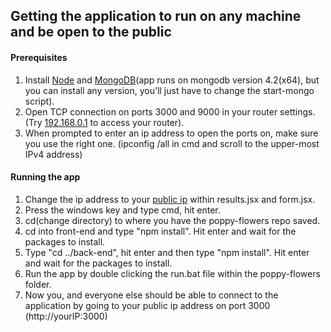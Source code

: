 ## Getting the application to run on any machine and be open to the public

#### Prerequisites
1. Install [Node](https://nodejs.org/en/download/) and [MongoDB](https://www.mongodb.com/try/download/community?tck=docs_server)(app runs on mongodb version 4.2(x64), but you can install any version, you'll just have to change the start-mongo script).
2. Open TCP connection on ports 3000 and 9000 in your router settings. (Try [192.168.0.1](http://192.168.0.1) to access your router).
3. When prompted to enter an ip address to open the ports on, make sure you use the right one. (ipconfig /all in cmd and scroll to the upper-most IPv4 address)

#### Running the app
1. Change the ip address to your [public ip](https://www.whatismyip.com/) within results.jsx and form.jsx.
2. Press the windows key and type cmd, hit enter.
3. cd(change directory) to where you have the poppy-flowers repo saved.
4. cd into front-end and type "npm install". Hit enter and wait for the packages to install.
5. Type "cd ../back-end", hit enter and then type "npm install". Hit enter and wait for the packages to install.
2. Run the app by double clicking the run.bat file within the poppy-flowers folder.
3. Now you, and everyone else should be able to connect to the application by going to your public ip address on port 3000 (http://yourIP:3000)
